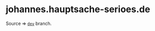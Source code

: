 # johannes.hauptsache-serioes.de 

Source => [`dev`](https://github.com/johdirr/johdirr.github.io/tree/dev) branch.
